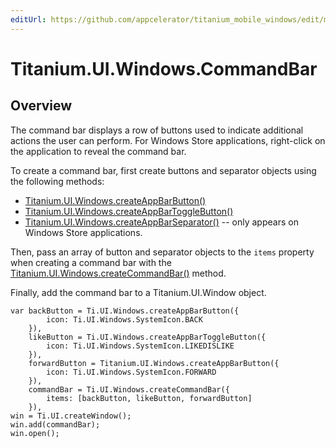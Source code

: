 ```yaml
---
editUrl: https://github.com/appcelerator/titanium_mobile_windows/edit/master/apidoc/WindowsOnly/Titanium.UI.Windows.CommandBar.yml
---
```

# Titanium.UI.Windows.CommandBar

<TypeHeader/>

## Overview

The command bar displays a row of buttons used to indicate additional actions the user can
perform. For Windows Store applications, right-click on the application to reveal the command
bar.

To create a command bar, first create buttons and separator objects using the following methods:

  * [Titanium.UI.Windows.createAppBarButton()](Titanium.UI.Windows.createAppBarButton)
  * [Titanium.UI.Windows.createAppBarToggleButton()](Titanium.UI.Windows.createAppBarToggleButton)
  * [Titanium.UI.Windows.createAppBarSeparator()](Titanium.UI.Windows.createAppBarSeparator) --
    only appears on Windows Store applications.

Then, pass an array of button and separator objects to the `items` property when creating a
command bar with the [Titanium.UI.Windows.createCommandBar()](Titanium.UI.Windows.createCommandBar)
method.

Finally, add the command bar to a Titanium.UI.Window object.

    var backButton = Ti.UI.Windows.createAppBarButton({
            icon: Ti.UI.Windows.SystemIcon.BACK
        }),
        likeButton = Ti.UI.Windows.createAppBarToggleButton({
            icon: Ti.UI.Windows.SystemIcon.LIKEDISLIKE
        }),
        forwardButton = Titanium.UI.Windows.createAppBarButton({
            icon: Ti.UI.Windows.SystemIcon.FORWARD
        }),
        commandBar = Ti.UI.Windows.createCommandBar({
            items: [backButton, likeButton, forwardButton]
        }),
    win = Ti.UI.createWindow();
    win.add(commandBar);
    win.open();

<ApiDocs/>
